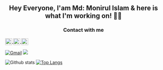 <h2 align="center"> <strong> Hey Everyone, I'am Md: Monirul Islam & here is what I'm working on! 👨‍💻</strong> </h2>
  <div>
  <h3 align ="center" > <strong> Contact with me  </strong> </h3>
 <a href="https://github.com/monirul2021">
  <img align="center" alt="Monirul's Github" width="22px" src="https://raw.githubusercontent.com/peterthehan/peterthehan/master/assets/github.svg" />
</a>
<a href="www.linkedin.com/in/monirul-slam-2021">
  <img align="center" alt="Monirul's LinkedIN" width="22px" src="https://raw.githubusercontent.com/peterthehan/peterthehan/master/assets/linkedin.svg" />
</a>
<a  href="https://www.facebook.com/">
  <img align="center" alt="Monirul's Facebook" width="22px" src="https://raw.githubusercontent.com/peterthehan/peterthehan/master/assets/facebook.svg" />
</a>

 [![Gmail](https://img.shields.io/badge/%20-Send%20Mail-black?color=14171A&labelColor=ef5350&logo=gmail&logoColor=ffffff)](mailto:monirulislam4103@gmail.com)
![](https://komarev.com/ghpvc/?username=monirul2021&color=brightgreen)

![Github stats](https://github-readme-stats.vercel.app/api?username=monirul2021&theme=radical&show_icons=true&count_private=true&hide=issues)
[![Top Langs](https://github-readme-stats.vercel.app/api/top-langs/?username=monirul2021&theme=radical&layout=compact)](https://github.com/monirul2021)

</div>
